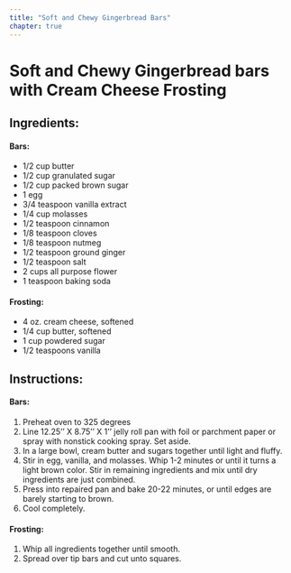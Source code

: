 ```yaml
---
title: "Soft and Chewy Gingerbread Bars"
chapter: true
---
```

# Soft and Chewy Gingerbread bars with Cream Cheese Frosting

## Ingredients:

#### Bars:
- 1/2 cup butter
- 1/2 cup granulated sugar
- 1/2 cup packed brown sugar
- 1 egg
- 3/4 teaspoon vanilla extract
- 1/4 cup molasses
- 1/2 teaspoon cinnamon
- 1/8 teaspoon cloves
- 1/8 teaspoon nutmeg
- 1/2 teaspoon ground ginger
- 1/2 teaspoon salt
- 2 cups all purpose flower
- 1 teaspoon baking soda

#### Frosting:
- 4 oz. cream cheese, softened
- 1/4 cup butter, softened
- 1 cup powdered sugar
- 1/2 teaspoons vanilla

## Instructions:

#### Bars:

1. Preheat oven to 325 degrees
2. Line 12.25’’ X 8.75’’ X 1’’ jelly roll pan with foil or parchment paper or spray with nonstick
cooking spray. Set aside.
3. In a large bowl, cream butter and sugars together until light and fluffy. 
4. Stir in egg, vanilla, and molasses. Whip 1-2 minutes or until it turns a light brown color. Stir in remaining ingredients and mix until dry ingredients are just combined. 
5. Press into repaired pan and bake 20-22 minutes, or until edges are barely starting to brown. 
6. Cool completely.

#### Frosting:

1. Whip all ingredients together until smooth. 
2. Spread over tip bars and cut unto squares.
